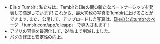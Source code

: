 - Elie x Tumblr : 私たちは、TumblrとElieの間の新たなパートナーシップを発表して満足しています! これから、最大10枚の写真をTumblrに上げることができます. また、公開して、アップロードした写真は、[Elieの公式tumblrのページ](//tumblr.com/app/elieapp) 「tumblr.com/app/elieapp」 で導入されます！
- アプリの容量を最適化して、24％まで削減しました。
- バグの修正と安定性の向上。